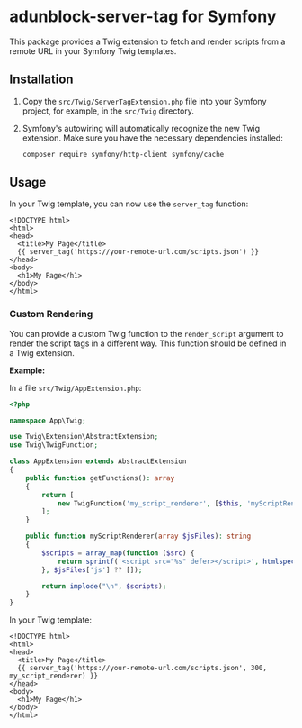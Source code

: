 # adunblock-server-tag for Symfony

This package provides a Twig extension to fetch and render scripts from a remote URL in your Symfony Twig templates.

## Installation

1.  Copy the `src/Twig/ServerTagExtension.php` file into your Symfony project, for example, in the `src/Twig` directory.
2.  Symfony's autowiring will automatically recognize the new Twig extension. Make sure you have the necessary dependencies installed:

    ```bash
    composer require symfony/http-client symfony/cache
    ```

## Usage

In your Twig template, you can now use the `server_tag` function:

```twig
<!DOCTYPE html>
<html>
<head>
  <title>My Page</title>
  {{ server_tag('https://your-remote-url.com/scripts.json') }}
</head>
<body>
  <h1>My Page</h1>
</body>
</html>
```

### Custom Rendering

You can provide a custom Twig function to the `render_script` argument to render the script tags in a different way. This function should be defined in a Twig extension.

**Example:**

In a file `src/Twig/AppExtension.php`:

```php
<?php

namespace App\Twig;

use Twig\Extension\AbstractExtension;
use Twig\TwigFunction;

class AppExtension extends AbstractExtension
{
    public function getFunctions(): array
    {
        return [
            new TwigFunction('my_script_renderer', [$this, 'myScriptRenderer'], ['is_safe' => ['html']]),
        ];
    }

    public function myScriptRenderer(array $jsFiles): string
    {
        $scripts = array_map(function ($src) {
            return sprintf('<script src="%s" defer></script>', htmlspecialchars($src, ENT_QUOTES, 'UTF-8'));
        }, $jsFiles['js'] ?? []);

        return implode("\n", $scripts);
    }
}
```

In your Twig template:

```twig
<!DOCTYPE html>
<html>
<head>
  <title>My Page</title>
  {{ server_tag('https://your-remote-url.com/scripts.json', 300, my_script_renderer) }}
</head>
<body>
  <h1>My Page</h1>
</body>
</html>
```
